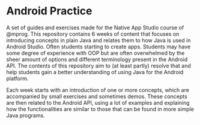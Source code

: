 # Android Practice

A set of guides and exercises made for the Native App Studio course of @mprog. This repository contains 6 weeks of content that focuses on introducing concepts in plain Java and relates them to how Java is  used in Android Studio. Often students starting to create apps. Students may have some degree of experience with OOP but are often overwhelmed by the sheer amount of options and different terminology present in the Android API. The contents of this repository aim to (at least partly) resolve that and help students gain a better understanding of using Java for the Android platform.

Each week starts with an introduction of one or more concepts, which are accompanied  by small exercises and sometimes demos. These concepts are then related to the Android API, using a lot of examples and explaining how the functionalities are similar to those that can be found in more simple Java programs.

